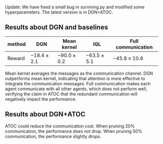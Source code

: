 Update: We have fixed a small bug in surviving.py and modified some hyperparameters. The latest version is in DGN+ATOC.

## Results about DGN and baselines

| method | DGN             | Mean kernel     | IQL             | Full communication |
| ------ | --------------- | --------------- | --------------- | ------------------ |
| Reward | $-18.4 \pm 2.1$ | $-90.0 \pm 0.2$ | $-63.5 \pm 5.1$ | $-45.8 \pm 10.8$   |

Mean kernel averages the messages as the communication channel. DGN outperforms mean kernel, indicating that attention is more effective to integrate the communication messages. Full communication makes each agent communicate with all other agents, which  does not perform well, verifying the claim in ATOC that the redundant communication will negatively impact the performance.

## Results about DGN+ATOC

ATOC could reduce the communication cost. When pruning 20% communication, the performance does not drop. When pruning 50% communication, the performance slightly drops. 
